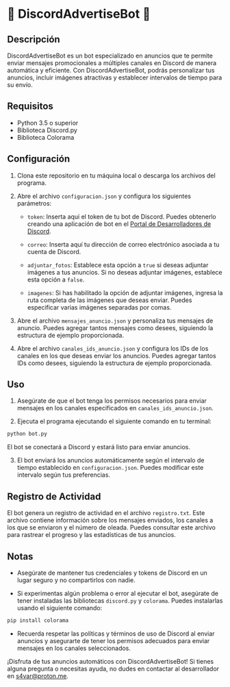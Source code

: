 # 🌟 DiscordAdvertiseBot 🌟

## Descripción

DiscordAdvertiseBot es un bot especializado en anuncios que te permite enviar mensajes promocionales a múltiples canales en Discord de manera automática y eficiente. Con DiscordAdvertiseBot, podrás personalizar tus anuncios, incluir imágenes atractivas y establecer intervalos de tiempo para su envío.

## Requisitos

- Python 3.5 o superior
- Biblioteca Discord.py
- Biblioteca Colorama

## Configuración

1. Clona este repositorio en tu máquina local o descarga los archivos del programa.

2. Abre el archivo `configuracion.json` y configura los siguientes parámetros:

   - `token`: Inserta aquí el token de tu bot de Discord. Puedes obtenerlo creando una aplicación de bot en el [Portal de Desarrolladores de Discord](https://discord.com/developers/applications).

   - `correo`: Inserta aquí tu dirección de correo electrónico asociada a tu cuenta de Discord.

   - `adjuntar_fotos`: Establece esta opción a `true` si deseas adjuntar imágenes a tus anuncios. Si no deseas adjuntar imágenes, establece esta opción a `false`.

   - `imagenes`: Si has habilitado la opción de adjuntar imágenes, ingresa la ruta completa de las imágenes que deseas enviar. Puedes especificar varias imágenes separadas por comas.

3. Abre el archivo `mensajes_anuncio.json` y personaliza tus mensajes de anuncio. Puedes agregar tantos mensajes como desees, siguiendo la estructura de ejemplo proporcionada.

4. Abre el archivo `canales_ids_anuncio.json` y configura los IDs de los canales en los que deseas enviar los anuncios. Puedes agregar tantos IDs como desees, siguiendo la estructura de ejemplo proporcionada.

## Uso

1. Asegúrate de que el bot tenga los permisos necesarios para enviar mensajes en los canales especificados en `canales_ids_anuncio.json`.

2. Ejecuta el programa ejecutando el siguiente comando en tu terminal:

```python
python bot.py
```

El bot se conectará a Discord y estará listo para enviar anuncios.

3. El bot enviará los anuncios automáticamente según el intervalo de tiempo establecido en `configuracion.json`. Puedes modificar este intervalo según tus preferencias.

## Registro de Actividad

El bot genera un registro de actividad en el archivo `registro.txt`. Este archivo contiene información sobre los mensajes enviados, los canales a los que se enviaron y el número de oleada. Puedes consultar este archivo para rastrear el progreso y las estadísticas de tus anuncios.

## Notas

- Asegúrate de mantener tus credenciales y tokens de Discord en un lugar seguro y no compartirlos con nadie.

- Si experimentas algún problema o error al ejecutar el bot, asegúrate de tener instaladas las bibliotecas `discord.py` y `colorama`. Puedes instalarlas usando el siguiente comando:

```bash
pip install colorama
```

- Recuerda respetar las políticas y términos de uso de Discord al enviar anuncios y asegurarte de tener los permisos adecuados para enviar mensajes en los canales seleccionados.

¡Disfruta de tus anuncios automáticos con DiscordAdvertiseBot! Si tienes alguna pregunta o necesitas ayuda, no dudes en contactar al desarrollador en s4var@proton.me.
